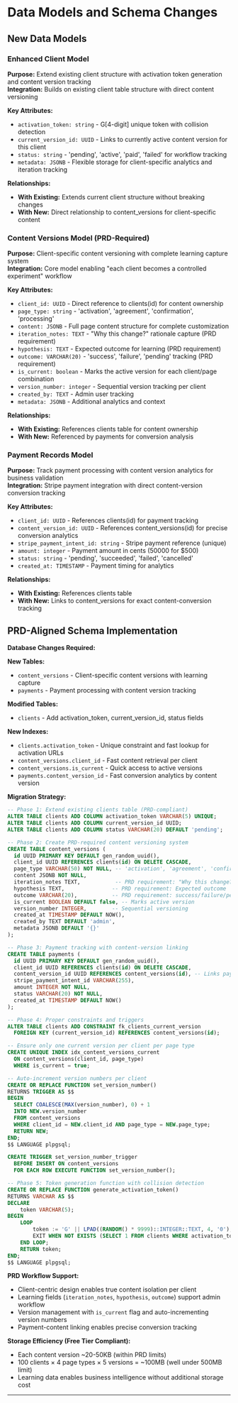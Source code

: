 # Data Models and Schema Changes

## New Data Models

### **Enhanced Client Model**
**Purpose:** Extend existing client structure with activation token generation and content version tracking  
**Integration:** Builds on existing client table structure with direct content versioning

**Key Attributes:**
- `activation_token: string` - G[4-digit] unique token with collision detection
- `current_version_id: UUID` - Links to currently active content version for this client
- `status: string` - 'pending', 'active', 'paid', 'failed' for workflow tracking
- `metadata: JSONB` - Flexible storage for client-specific analytics and iteration tracking

**Relationships:**
- **With Existing:** Extends current client structure without breaking changes
- **With New:** Direct relationship to content_versions for client-specific content

### **Content Versions Model (PRD-Required)**
**Purpose:** Client-specific content versioning with complete learning capture system  
**Integration:** Core model enabling "each client becomes a controlled experiment" workflow

**Key Attributes:**
- `client_id: UUID` - Direct reference to clients(id) for content ownership
- `page_type: string` - 'activation', 'agreement', 'confirmation', 'processing'
- `content: JSONB` - Full page content structure for complete customization
- `iteration_notes: TEXT` - "Why this change?" rationale capture (PRD requirement)
- `hypothesis: TEXT` - Expected outcome for learning (PRD requirement)
- `outcome: VARCHAR(20)` - 'success', 'failure', 'pending' tracking (PRD requirement)
- `is_current: boolean` - Marks the active version for each client/page combination
- `version_number: integer` - Sequential version tracking per client
- `created_by: TEXT` - Admin user tracking
- `metadata: JSONB` - Additional analytics and context

**Relationships:**
- **With Existing:** References clients table for content ownership
- **With New:** Referenced by payments for conversion analysis

### **Payment Records Model**
**Purpose:** Track payment processing with content version analytics for business validation  
**Integration:** Stripe payment integration with direct content-version conversion tracking

**Key Attributes:**
- `client_id: UUID` - References clients(id) for payment tracking
- `content_version_id: UUID` - References content_versions(id) for precise conversion analytics
- `stripe_payment_intent_id: string` - Stripe payment reference (unique)
- `amount: integer` - Payment amount in cents (50000 for $500)
- `status: string` - 'pending', 'succeeded', 'failed', 'cancelled'
- `created_at: TIMESTAMP` - Payment timing for analytics

**Relationships:**
- **With Existing:** References clients table
- **With New:** Links to content_versions for exact content-conversion tracking

## PRD-Aligned Schema Implementation

**Database Changes Required:**

**New Tables:**
- `content_versions` - Client-specific content versions with learning capture
- `payments` - Payment processing with content version tracking

**Modified Tables:**  
- `clients` - Add activation_token, current_version_id, status fields

**New Indexes:**
- `clients.activation_token` - Unique constraint and fast lookup for activation URLs
- `content_versions.client_id` - Fast content retrieval per client
- `content_versions.is_current` - Quick access to active versions
- `payments.content_version_id` - Fast conversion analytics by content version

**Migration Strategy:**
```sql
-- Phase 1: Extend existing clients table (PRD-compliant)
ALTER TABLE clients ADD COLUMN activation_token VARCHAR(5) UNIQUE;
ALTER TABLE clients ADD COLUMN current_version_id UUID;
ALTER TABLE clients ADD COLUMN status VARCHAR(20) DEFAULT 'pending';

-- Phase 2: Create PRD-required content versioning system
CREATE TABLE content_versions (
  id UUID PRIMARY KEY DEFAULT gen_random_uuid(),
  client_id UUID REFERENCES clients(id) ON DELETE CASCADE,
  page_type VARCHAR(50) NOT NULL, -- 'activation', 'agreement', 'confirmation', 'processing'
  content JSONB NOT NULL,
  iteration_notes TEXT,           -- PRD requirement: "Why this change?"
  hypothesis TEXT,               -- PRD requirement: Expected outcome
  outcome VARCHAR(20),           -- PRD requirement: success/failure/pending
  is_current BOOLEAN DEFAULT false, -- Marks active version
  version_number INTEGER,        -- Sequential versioning
  created_at TIMESTAMP DEFAULT NOW(),
  created_by TEXT DEFAULT 'admin',
  metadata JSONB DEFAULT '{}'
);

-- Phase 3: Payment tracking with content-version linking
CREATE TABLE payments (
  id UUID PRIMARY KEY DEFAULT gen_random_uuid(),
  client_id UUID REFERENCES clients(id) ON DELETE CASCADE,
  content_version_id UUID REFERENCES content_versions(id), -- Links payment to exact content
  stripe_payment_intent_id VARCHAR(255),
  amount INTEGER NOT NULL,
  status VARCHAR(20) NOT NULL,
  created_at TIMESTAMP DEFAULT NOW()
);

-- Phase 4: Proper constraints and triggers
ALTER TABLE clients ADD CONSTRAINT fk_clients_current_version 
  FOREIGN KEY (current_version_id) REFERENCES content_versions(id);

-- Ensure only one current version per client per page type
CREATE UNIQUE INDEX idx_content_versions_current 
  ON content_versions(client_id, page_type) 
  WHERE is_current = true;

-- Auto-increment version numbers per client
CREATE OR REPLACE FUNCTION set_version_number()
RETURNS TRIGGER AS $$
BEGIN
  SELECT COALESCE(MAX(version_number), 0) + 1 
  INTO NEW.version_number
  FROM content_versions 
  WHERE client_id = NEW.client_id AND page_type = NEW.page_type;
  RETURN NEW;
END;
$$ LANGUAGE plpgsql;

CREATE TRIGGER set_version_number_trigger
  BEFORE INSERT ON content_versions
  FOR EACH ROW EXECUTE FUNCTION set_version_number();

-- Phase 5: Token generation function with collision detection
CREATE OR REPLACE FUNCTION generate_activation_token()
RETURNS VARCHAR AS $$
DECLARE
    token VARCHAR(5);
BEGIN
    LOOP
        token := 'G' || LPAD((RANDOM() * 9999)::INTEGER::TEXT, 4, '0');
        EXIT WHEN NOT EXISTS (SELECT 1 FROM clients WHERE activation_token = token);
    END LOOP;
    RETURN token;
END;
$$ LANGUAGE plpgsql;
```

**PRD Workflow Support:**
- Client-centric design enables true content isolation per client
- Learning fields (`iteration_notes`, `hypothesis`, `outcome`) support admin workflow
- Version management with `is_current` flag and auto-incrementing version numbers
- Payment-content linking enables precise conversion tracking

**Storage Efficiency (Free Tier Compliant):**
- Each content version ~20-50KB (within PRD limits)
- 100 clients × 4 page types × 5 versions = ~100MB (well under 500MB limit)
- Learning data enables business intelligence without additional storage cost

---
